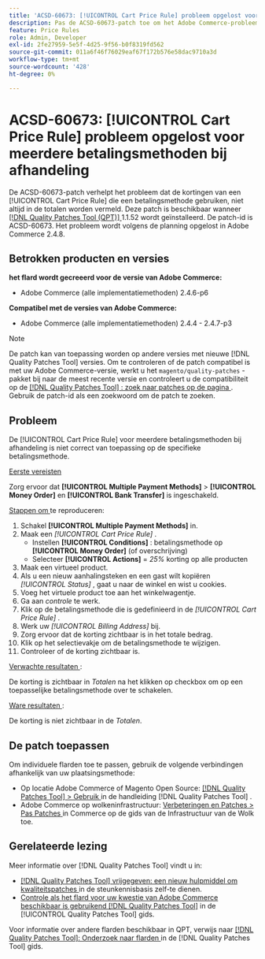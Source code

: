 ```yaml
---
title: 'ACSD-60673: [!UICONTROL Cart Price Rule] probleem opgelost voor meerdere betalingsmethoden bij afhandeling'
description: Pas de ACSD-60673-patch toe om het Adobe Commerce-probleem op te lossen, waarbij de kortingen van een [!UICONTROL Cart Price Rule] die een betalingsmethode gebruiken, niet altijd in de totalen worden vermeld.
feature: Price Rules
role: Admin, Developer
exl-id: 2fe27959-5e5f-4d25-9f56-b0f8319fd562
source-git-commit: 011a6f46f76029eaf67f172b576e58dac9710a3d
workflow-type: tm+mt
source-wordcount: '428'
ht-degree: 0%

---
```


# ACSD-60673: [!UICONTROL Cart Price Rule] probleem opgelost voor meerdere betalingsmethoden bij afhandeling

De ACSD-60673-patch verhelpt het probleem dat de kortingen van een [!UICONTROL Cart Price Rule] die een betalingsmethode gebruiken, niet altijd in de totalen worden vermeld. Deze patch is beschikbaar wanneer [[!DNL Quality Patches Tool (QPT)] ](https://experienceleague.adobe.com/nl/docs/commerce-operations/tools/quality-patches-tool/quality-patches-tool-to-self-serve-quality-patches) 1.1.52 wordt geïnstalleerd. De patch-id is ACSD-60673. Het probleem wordt volgens de planning opgelost in Adobe Commerce 2.4.8.

## Betrokken producten en versies

**het flard wordt gecreeerd voor de versie van Adobe Commerce:**

* Adobe Commerce (alle implementatiemethoden) 2.4.6-p6

**Compatibel met de versies van Adobe Commerce:**

* Adobe Commerce (alle implementatiemethoden) 2.4.4 - 2.4.7-p3

>[!NOTE]
>
>De patch kan van toepassing worden op andere versies met nieuwe [!DNL Quality Patches Tool] versies. Om te controleren of de patch compatibel is met uw Adobe Commerce-versie, werkt u het `magento/quality-patches` -pakket bij naar de meest recente versie en controleert u de compatibiliteit op de [[!DNL Quality Patches Tool] : zoek naar patches op de pagina ](https://experienceleague.adobe.com/tools/commerce-quality-patches/index.html?lang=nl-NL) . Gebruik de patch-id als een zoekwoord om de patch te zoeken.

## Probleem

De [!UICONTROL Cart Price Rule] voor meerdere betalingsmethoden bij afhandeling is niet correct van toepassing op de specifieke betalingsmethode.

<u> Eerste vereisten </u>

Zorg ervoor dat **[!UICONTROL Multiple Payment Methods]** > **[!UICONTROL Money Order]** en **[!UICONTROL Bank Transfer]** is ingeschakeld.

<u> Stappen om </u> te reproduceren:

1. Schakel **[!UICONTROL Multiple Payment Methods]** in.
1. Maak een *[!UICONTROL Cart Price Rule]* .
   * Instellen **[!UICONTROL Conditions]** : betalingsmethode op **[!UICONTROL Money Order]** (of overschrijving)
   * Selecteer **[!UICONTROL Actions]** = *25%* korting op alle producten
1. Maak een virtueel product.
1. Als u een nieuw aanhalingsteken en een gast wilt kopiëren *[!UICONTROL Status]* , gaat u naar de winkel en wist u cookies.
1. Voeg het virtuele product toe aan het winkelwagentje.
1. Ga aan *controle* te werk.
1. Klik op de betalingsmethode die is gedefinieerd in de *[!UICONTROL Cart Price Rule]* .
1. Werk uw *[!UICONTROL Billing Address]* bij.
1. Zorg ervoor dat de korting zichtbaar is in het totale bedrag.
1. Klik op het selectievakje om de betalingsmethode te wijzigen.
1. Controleer of de korting zichtbaar is.

<u> Verwachte resultaten </u>:

De korting is zichtbaar in *Totalen* na het klikken op checkbox om op een toepasselijke betalingsmethode over te schakelen.

<u> Ware resultaten </u>:

De korting is niet zichtbaar in de *Totalen*.

## De patch toepassen

Om individuele flarden toe te passen, gebruik de volgende verbindingen afhankelijk van uw plaatsingsmethode:

* Op locatie Adobe Commerce of Magento Open Source: [[!DNL Quality Patches Tool] > Gebruik ](/help/tools/quality-patches-tool/usage.md) in de handleiding [!DNL Quality Patches Tool] .
* Adobe Commerce op wolkeninfrastructuur: [ Verbeteringen en Patches > Pas Patches ](https://experienceleague.adobe.com/docs/commerce-cloud-service/user-guide/develop/upgrade/apply-patches.html?lang=nl-NL) in Commerce op de gids van de Infrastructuur van de Wolk toe.

## Gerelateerde lezing

Meer informatie over [!DNL Quality Patches Tool] vindt u in:

* [[!DNL Quality Patches Tool]  vrijgegeven: een nieuw hulpmiddel om kwaliteitspatches ](https://experienceleague.adobe.com/nl/docs/commerce-operations/tools/quality-patches-tool/quality-patches-tool-to-self-serve-quality-patches) in de steunkennisbasis zelf-te dienen.
* [ Controle als het flard voor uw kwestie van Adobe Commerce beschikbaar is gebruikend  [!DNL Quality Patches Tool]](/help/tools/quality-patches-tool/patches-available-in-qpt/check-patch-for-magento-issue-with-magento-quality-patches.md) in de [!UICONTROL Quality Patches Tool] gids.

Voor informatie over andere flarden beschikbaar in QPT, verwijs naar [[!DNL Quality Patches Tool]: Onderzoek naar flarden ](https://experienceleague.adobe.com/tools/commerce-quality-patches/index.html?lang=nl-NL) in de [!DNL Quality Patches Tool] gids.
